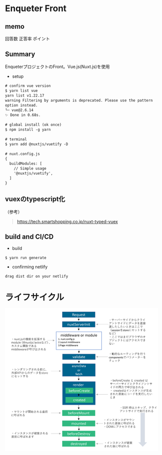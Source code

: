 # Enqueter Front

## memo

回答数 正答率 ポイント

## Summary
EnqueterプロジェクトのFront。Vue.js(Nuxt.js)を使用

* setup
```
# confirm vue version
$ yarn list vue
yarn list v1.22.17
warning Filtering by arguments is deprecated. Please use the pattern option instead.
└─ vue@2.6.14
✨ Done in 0.68s.

# global install (ok once)
$ npm install -g yarn

# terminal
$ yarn add @nuxtjs/vuetify -D

# nuxt.config.js
{
  buildModules: [
    // Simple usage
    '@nuxtjs/vuetify',
  ]
}
```

## vuexのtypescript化
（参考）
> https://tech.smartshopping.co.jp/nuxt-typed-vuex


## build and CI/CD
* build

```
$ yarn run generate
```

* confirming netlify
```
drag dist dir on your netlify
```

# ライフサイクル

![image](static/20190529112056.png)